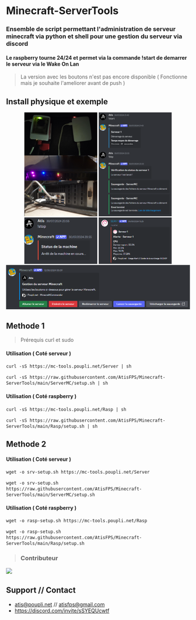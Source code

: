 # Minecraft-ServerTools
### Ensemble de script permettant l'administration de serveur minecraft via python et shell pour une gestion du serveur via discord 

#### Le raspberry tourne 24/24 et permet via la commande !start de demarrer le serveur via le Wake On Lan

> La version avec les boutons n'est pas encore disponible 
> ( Fonctionne mais je souhaite l'ameliorer avant de push )

## Install physique et exemple

<p align="center">
  <img src="./upload/hardware-setup.png" alt="H-Setup" width="200" />
  <img src="./upload/start-bkp.png" alt="start" width="200" />
  <img src="./upload/stop.png" alt="stop" width="200" />
  <img src="./upload/alert.png" alt="alert" width="200" />
  <img src="./upload/v-boutton.png" alt="button" width="800" />
</p>

## Methode 1 
> Prérequis curl et sudo 
#### Utilisation ( Coté serveur )
```
curl -sS https://mc-tools.poupli.net/Server | sh
```
```
curl -sS https://raw.githubusercontent.com/AtisFPS/Minecraft-ServerTools/main/ServerMC/setup.sh | sh
```

#### Utilisation ( Coté raspberry )
```
curl -sS https://mc-tools.poupli.net/Rasp | sh
```
```
curl -sS https://raw.githubusercontent.com/AtisFPS/Minecraft-ServerTools/main/Rasp/setup.sh | sh
```
## Methode 2
#### Utilisation ( Coté serveur )
```
wget -o srv-setup.sh https://mc-tools.poupli.net/Server 
```
```
wget -o srv-setup.sh https://raw.githubusercontent.com/AtisFPS/Minecraft-ServerTools/main/ServerMC/setup.sh
```

#### Utilisation ( Coté raspberry )
```
wget -o rasp-setup.sh https://mc-tools.poupli.net/Rasp
```
```
wget -o rasp-setup.sh https://raw.githubusercontent.com/AtisFPS/Minecraft-ServerTools/main/Rasp/setup.sh
```


>### Contributeur 
<a href="https://github.com/AtisFPS/ToolsBox/graphs/contributors">
  <img src="https://contrib.rocks/image?repo=AtisFPS/ToolsBox" />
</a>

## Support // Contact

- atis@poupli.net // atisfps@gmail.com
- https://discord.com/invite/sSYEQUcwtf
